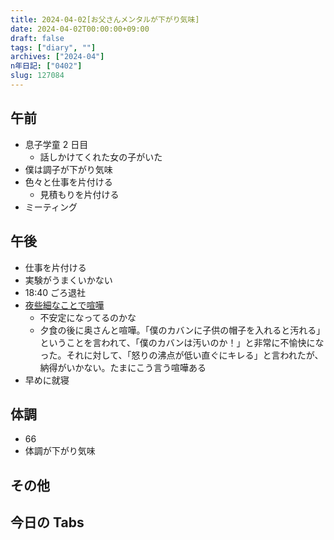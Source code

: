 ```yaml
---
title: 2024-04-02[お父さんメンタルが下がり気味]
date: 2024-04-02T00:00:00+09:00
draft: false
tags: ["diary", ""]
archives: ["2024-04"]
n年日記: ["0402"]
slug: 127084
---
```


## 午前

- 息子学童 2 日目
  - 話しかけてくれた女の子がいた
- 僕は調子が下がり気味
- 色々と仕事を片付ける
  - 見積もりを片付ける
- ミーティング

## 午後

- 仕事を片付ける
- 実験がうまくいかない
- 18:40 ごろ退社
- [夜些細なことで喧嘩](https://misskey.sk85.org/notes/9rlyyiguc1)
  - 不安定になってるのかな
  - 夕食の後に奥さんと喧嘩。「僕のカバンに子供の帽子を入れると汚れる」ということを言われて、「僕のカバンは汚いのか！」と非常に不愉快になった。それに対して、「怒りの沸点が低い直ぐにキレる」と言われたが、納得がいかない。たまにこう言う喧嘩ある
- 早めに就寝

## 体調

- 66
- 体調が下がり気味

## その他

## 今日の Tabs
